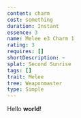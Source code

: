```yaml
---
content: charm
cost: something
duration: Instant
essence: 3
name: Melee e3 Charm 1
rating: 3
requires: []
shortDescription: ~
splat: Second Sunrise
tags: []
trait: Melee
tree: Weaponmaster
type: Simple
---
```


Hello **world**!
